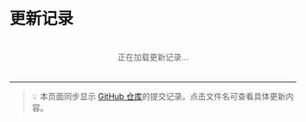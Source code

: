 # 更新记录

<div id="commit-history">
  <p>正在加载更新记录...</p>
</div>

<div id="error-message"></div>

<script>
(function() {
  // 添加你的 GitHub Personal Access Token
  const GITHUB_TOKEN = 'xxx';

  // 将函数定义为全局函数
  window.fetchGitHubCommits = async function() {
    const loadingElement = document.getElementById('commit-history');
    
    try {
      // 获取当前日期和一年前的日期
      const currentDate = new Date();
      const endDate = new Date();
      endDate.setMonth(currentDate.getMonth() - 6); // 向前推6个月

      // 格式化日期为 ISO 8601 格式（YYYY-MM-DDTHH:MM:SSZ）
      const sinceDate = endDate.toISOString();
      const untilDate = currentDate.toISOString();

      // 构造请求参数
      const params = new URLSearchParams({
        since: sinceDate,
        until: untilDate
      });

      // GitHub API URL
      const repoOwner = "731016";
      const repoName = "731016.github.io";
      const apiUrl = `https://api.github.com/repos/${repoOwner}/${repoName}/commits`;

      // 完整的请求URL
      const requestUrl = `${apiUrl}?since=${sinceDate}&until=${untilDate}`;
      console.log(`请求地址 ${requestUrl}`);

      const headers = {
        'Accept': 'application/vnd.github.v3+json',
        'User-Agent': 'Mozilla/5.0',
        // 'Authorization': `token ${GITHUB_TOKEN}`
      };

      console.log('开始获取提交记录...');
      const response = await fetch(requestUrl, {
        headers: headers
      });

      // 获取详细的错误信息
      const responseData = await response.text();
      let jsonData;
      try {
        jsonData = JSON.parse(responseData);
      } catch (e) {
        jsonData = null;
      }

      if (!response.ok) {
        const errorMessage = jsonData?.message || responseData;
        const errorDetails = jsonData?.documentation_url ? 
          `<br>详细信息: <a href="${jsonData.documentation_url}" target="_blank">${jsonData.documentation_url}</a>` : '';
        
        throw new Error(`
          状态码: ${response.status} ${response.statusText}
          <br>错误信息: ${errorMessage}
          ${errorDetails}
        `);
      }

      const commits = jsonData;
      console.log(`成功获取 ${commits.length} 条提交记录`);

      let html = '';
      let currentYear = '';
      let currentMonth = '';
      
      for (const commit of commits) {
        try {
          const date = new Date(commit.commit.author.date);
          const year = date.getFullYear();
          const month = date.toLocaleString('zh-CN', { month: 'long' });
          
          const formattedDate = date.getFullYear() + '-' + 
            String(date.getMonth() + 1).padStart(2, '0') + '-' +
            String(date.getDate()).padStart(2, '0') + ' ' +
            String(date.getHours()).padStart(2, '0') + ':' +
            String(date.getMinutes()).padStart(2, '0') + ':' +
            String(date.getSeconds()).padStart(2, '0');
          
          if (year !== currentYear) {
            html += `\n## ${year}年\n\n`;
            currentYear = year;
          }
          
          if (month !== currentMonth) {
            html += `\n### ${month}\n\n`;
            currentMonth = month;
            html += '| 更新时间 | 更新内容 |\n|---------|----------|\n';
          }
          
          const message = commit.commit.message;
          const sha = commit.sha.substring(0, 7);
          const commitUrl = commit.html_url;
          const author = commit.commit.author.name;
          
          // 处理文件列表，显示实际目录路径
            let filesList = '';
            if (commit.files) {
              filesList = commit.files
                .map(file => {
                  const parts = file.filename.split('/');
                  const fileName = parts.pop();
                  const directory = parts.join('/') || '/';
                  const fullPath = directory === '/' ? fileName : `${directory}/${fileName}`;
                  return `- 更新文件: [${fullPath}](${file.blob_url})`;
                })
                .join('<br>');
            }
          
          const content = filesList ? 
            `- [${message}](${commitUrl}) <br>${filesList}<br>- 提交者: ${author} <br>- Commit: [\`${sha}\`](${commitUrl})` :
            `- [${message}](${commitUrl}) <br>- 提交者: ${author} <br>- Commit: [\`${sha}\`](${commitUrl})`;
          
          html += `| ${formattedDate} | ${content} |\n`;
        } catch (commitError) {
          console.error('处理单个提交时出错:', commitError);
          continue;
        }
      }
      
      if (html) {
        loadingElement.innerHTML = marked.parse(html);
        console.log('更新记录加载完成');
      } else {
        throw new Error('没有获取到任何提交记录');
      }
    } catch (error) {
      console.error('获取更新记录失败:', error);
      
      // 美化错误显示
      loadingElement.innerHTML = `
        <div style="
          color: #721c24;
          background-color: #f8d7da;
          border: 1px solid #f5c6cb;
          border-radius: 4px;
          padding: 20px;
          margin: 10px 0;
        ">
          <h3 style="margin-top: 0;">获取更新记录失败</h3>
          <div style="margin: 10px 0;">
            ${error.message}
          </div>
          <div style="margin-top: 15px;">
            <button onclick="window.fetchGitHubCommits()" style="
              padding: 8px 16px;
              background-color: #dc3545;
              color: white;
              border: none;
              border-radius: 4px;
              cursor: pointer;
            ">重试</button>
          </div>
        </div>
      `;
    }
  };

  // 检查 marked 库加载状态
  function initCommitHistory() {
    if (typeof marked === 'undefined') {
      console.error('marked 库未加载，正在尝试等待...');
      if (typeof marked !== 'undefined') {
          console.log('marked 库已加载，开始获取更新记录');
          clearInterval(checkMarked);
          window.fetchGitHubCommits();
        }
      
      if (typeof marked === 'undefined') {
          document.getElementById('commit-history').innerHTML = `
            <div style="
              color: #856404;
              background-color: #fff3cd;
              border: 1px solid #ffeeba;
              border-radius: 4px;
              padding: 20px;
              margin: 10px 0;
            ">
              <h3 style="margin-top: 0;">加载失败</h3>
              <p>marked 库加载失败，请刷新页面重试</p>
            </div>
          `;
        }
    } else {
      console.log('marked 库已加载，开始获取更新记录');
      window.fetchGitHubCommits();
    }
  }

  // 页面加载完成后初始化
  initCommitHistory();
})();
</script>

<style>
#commit-history table {
  width: 100%;
  border-collapse: collapse;
  margin: 1em 0;
}

#commit-history th,
#commit-history td {
  padding: 12px;
  border: 1px solid #ddd;
}

#commit-history tr:nth-child(even) {
  background-color: #f8f8f8;
}

#commit-history tr:hover {
  background-color: #f0f0f0;
}

#commit-history a {
  color: #0366d6;
  text-decoration: none;
}

#commit-history a:hover {
  text-decoration: underline;
}

#commit-history code {
  padding: 2px 4px;
  background-color: #f6f8fa;
  border-radius: 3px;
  font-size: 0.9em;
}

/* 加载状态样式 */
#commit-history > p {
  text-align: center;
  padding: 20px;
  color: #666;
}
</style>

---

> 💡 本页面同步显示 [GitHub 仓库](https://github.com/731016/731016.github.io)的提交记录。点击文件名可查看具体更新内容。

